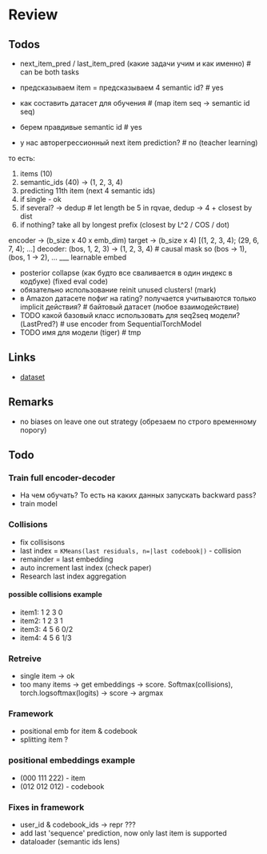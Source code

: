 # Review

## Todos

- next_item_pred / last_item_pred (какие задачи учим и как именно) # can be both tasks
- предсказываем item = предсказываем 4 semantic id? # yes
- как составить датасет для обучения # (map item seq -> semantic id seq)
- берем правдивые semantic id # yes

- у нас авторегрессионный next item prediction? # no (teacher learning)

то есть:

1) items (10)
2) semantic_ids (40) -> (1, 2, 3, 4)
3) predicting 11th item (next 4 semantic ids)
4) if single - ok
5) if several? -> dedup # let length be 5 in rqvae, dedup -> 4 + closest by dist
6) if nothing? take all by longest prefix (closest by L^2 / COS / dot)

encoder -> (b_size x 40 x emb_dim)
target  -> (b_size x 4) [(1, 2, 3, 4); (29, 6, 7, 4); ...]
decoder: (bos, 1, 2, 3) -> (1, 2, 3, 4) # causal mask so (bos -> 1), (bos, 1 -> 2), ...
           \___ learnable embed

- posterior collapse (как будто все сваливается в один индекс в кодбуке) (fixed eval code)
- обязательно использование reinit unused clusters! (mark)
- в Amazon датасете пофиг на rating? получается учитываются только implicit действия? # байтовый датасет (любое взаимодействие)
- TODO какой базовый класс использовать для seq2seq модели? (LastPred?) # use encoder from SequentialTorchModel
- TODO имя для модели (tiger) # tmp

## Links

- [dataset](https://cseweb.ucsd.edu/~jmcauley/datasets/amazon/links.html)

## Remarks

- no biases on leave one out strategy (обрезаем по строго временному порогу)

## Todo

### Train full encoder-decoder

- На чем обучать? То есть на каких данных запускать backward pass?
- train model

### Collisions

- fix collisisons
- last index = `KMeans(last residuals, n=|last codebook|)` - collision
- remainder = last embedding
- auto increment last index (check paper)
- Research last index aggregation
  
#### possible collisions example

- item1: 1 2 3 0
- item2: 1 2 3 1
- item3: 4 5 6 0/2
- item4: 4 5 6 1/3

### Retreive

- single item -> ok
- too many items -> get embeddings -> score. Softmax(collisions), torch.logsoftmax(logits) -> score -> argmax

### Framework

- positional emb for item & codebook
- splitting item ?

### positional embeddings example

- (000 111 222) - item
- (012 012 012) - codebook

### Fixes in framework

- user_id & codebook_ids -> repr ???
- add last 'sequence' prediction, now only last item is supported
- dataloader (semantic ids lens)
